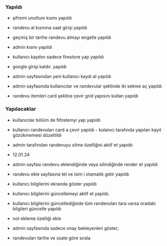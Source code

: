 ### Yapıldı
- şifremi unuttum kısmı     yapıldı
- randevu al kısmına saat girişi  yapıldı
- geçmiş bir tarihe randevu almayı engelle yapıldı
- admin kısmı   yapıldı


- kullanıcı kaydını sadece firestore yap  yapıldı
- google girişi kaldır. yapıldı
- admin sayfasından yeni kullanıcı kaydı al yapıldı

- admin sayfasında kullanıcılar ve randevular şeklinde iki sekme aç yapıldı
- randevu itemleri card şekline çevir grid yapısını kullan yapıldı

### Yapılacaklar
- kullanıcılar bölüm de filtrelemyi  yap yapıldı
- kullanıcı randevuları card a çevir  yapıldı
        - kulanıcı tarafında yapılan kayıt gözükmemesi düzeltildi
- admin tarafından randevuyu silme özelliğini aktif et  yapıldı

- 12.01.24
- admin sayfası randevu eklendiğinde veya silindiğinde render et yapıldı 
- randevu ekle sayfasına tel ve isim i otamatik getir yapıldı
- kullanıcı bilgilerini ekranda göster yapıldı
- kullanıcı bilgilerini güncellemeyi aktif et yapıldı.
- kullanıcı bilgilerini güncellediğinde tüm randevuları tara varsa oradaki bilgileri güncelle yapıldı

- not ekleme özelliği ekle
- admin sayfasında sadece onay bekleyenleri göster;
- randevuları tarihe ve ssate göre sırala